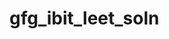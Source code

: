 # gfg_ibit_leet_soln
<a href='https://www.geeksforgeeks.org/minimum-steps-reach-target-knight-set-2/'></a>
